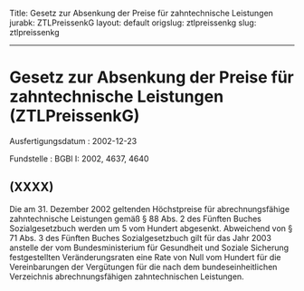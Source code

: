 Title: Gesetz zur Absenkung der Preise für zahntechnische Leistungen
jurabk: ZTLPreissenkG
layout: default
origslug: ztlpreissenkg
slug: ztlpreissenkg

---

# Gesetz zur Absenkung der Preise für zahntechnische Leistungen (ZTLPreissenkG)

Ausfertigungsdatum
:   2002-12-23

Fundstelle
:   BGBl I: 2002, 4637, 4640



## (XXXX)

Die am 31. Dezember 2002 geltenden Höchstpreise für abrechnungsfähige
zahntechnische Leistungen gemäß § 88 Abs. 2 des Fünften Buches
Sozialgesetzbuch werden um 5 vom Hundert abgesenkt. Abweichend von §
71 Abs. 3 des Fünften Buches Sozialgesetzbuch gilt für das Jahr 2003
anstelle der vom Bundesministerium für Gesundheit und Soziale
Sicherung festgestellten Veränderungsraten eine Rate von Null vom
Hundert für die Vereinbarungen der Vergütungen für die nach dem
bundeseinheitlichen Verzeichnis abrechnungsfähigen zahntechnischen
Leistungen.

